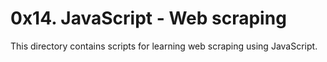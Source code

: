 # 0x14. JavaScript - Web scraping

This directory contains scripts for learning web scraping using JavaScript.

